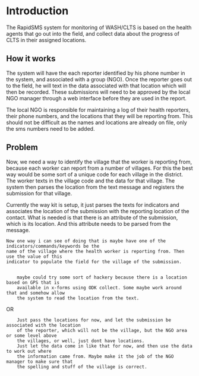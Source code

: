 Introduction
============

The RapidSMS system for monitoring of WASH/CLTS is based on the health agents
that go out into the field, and collect data about the progress of CLTS in their
assigned locations. 

How it works
------------

The system will have the each reporter identified by his phone number in the system,
and associated with a group (NGO). Once the reporter goes out to the field, he will 
text in the data associated with that location which will then be recorded. These 
submissions will need to be approved by the local NGO manager through a web interface
before they are used in the report.

The local NGO is responsible for maintaining a log of their health reporters, their phone
numbers, and the locations that they will be reporting from. This should not be difficult
as the names and locations are already on file, only the sms numbers need to be added.

Problem
-------
Now, we need a way to identify the village that the worker is reporting from, because each
worker can report from a number of villages. For this the best way would be some sort
of a unique code for each village in the district. The worker texts in the village code and
the data for that village. The system then parses the location from the text message and 
registers the submission for that village. 

Currently the way kit is setup, it just parses the texts for indicators and associates the
location of the submission with the reporting location of the contact. What is needed is that
there is an attribute of the submission, which is its location. And this attribute needs to be
parsed from the message.

    Now one way i can see of doing that is maybe have one of the indicators/commands/keywords be the 
    name of the village where the health worker is reporting from. Then use the value of this
    indicator to populate the field for the village of the submission.

        
        maybe could try some sort of hackery because there is a location based on GPS that is 
        available in x-forms using ODK collect. Some maybe work around that and somehow allow
        the system to read the location from the text.


OR

        Just pass the locations for now, and let the submission be associated with the location
        of the reporter, which will not be the village, but the NGO area or some level above
        the villages, or well, just dont have locations.
        Just let the data come in like that for now, and then use the data to work out where 
        the information came from. Maybe make it the job of the NGO manager to make sure that
        the spelling and stuff of the village is correct.

